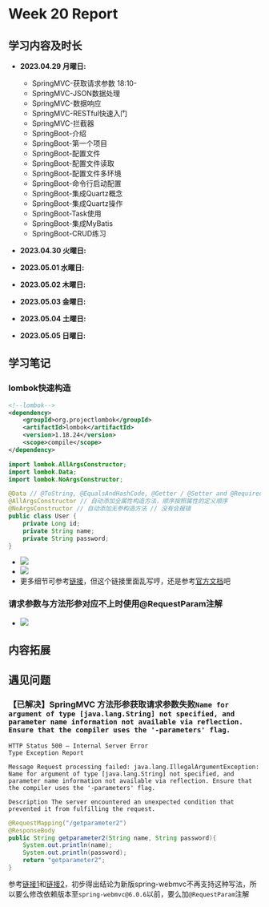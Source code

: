 # Week 20 Report

## 学习内容及时长

* **2023.04.29 月曜日:** 
  * SpringMVC-获取请求参数 18:10-
  * SpringMVC-JSON数据处理 
  * SpringMVC-数据响应 
  * SpringMVC-RESTful快速入门 
  * SpringMVC-拦截器 
  * SpringBoot-介绍
  * SpringBoot-第一个项目 
  * SpringBoot-配置文件
  * SpringBoot-配置文件读取
  * SpringBoot-配置文件多环境 
  * SpringBoot-命令行启动配置 
  * SpringBoot-集成Quartz概念 
  * SpringBoot-集成Quartz操作
  * SpringBoot-Task使用 
  * SpringBoot-集成MyBatis 
  * SpringBoot-CRUD练习 

* **2023.04.30 火曜日:** 

* **2023.05.01 水曜日:** 

* **2023.05.02 木曜日:** 

* **2023.05.03 金曜日:** 

* **2023.05.04 土曜日:** 

* **2023.05.05 日曜日:** 


## 学习笔记

### lombok快速构造
```xml
<!--lombok-->        
<dependency>
    <groupId>org.projectlombok</groupId>
    <artifactId>lombok</artifactId>
    <version>1.18.24</version>
    <scope>compile</scope>
</dependency>
```
```java
import lombok.AllArgsConstructor;
import lombok.Data;
import lombok.NoArgsConstructor;

@Data // @ToString, @EqualsAndHashCode, @Getter / @Setter and @RequiredArgsConstructor
@AllArgsConstructor // 自动添加全属性构造方法，顺序按照属性的定义顺序
@NoArgsConstructor // 自动添加无参构造方法 // 没有会报错
public class User {
    private Long id;
    private String name;
    private String password;
}
```
* ![](https://github.com/toubun24/NiHon-IT-Training-Plan/blob/main/imgStorage/QQ20240429194758.png)
* ![](https://github.com/toubun24/NiHon-IT-Training-Plan/blob/main/imgStorage/QQ20240429195035.png)
* 更多细节可参考[链接](https://blog.csdn.net/weixin_63888301/article/details/134320150)，但这个链接里面乱写哼，还是参考[官方文档](https://projectlombok.org/features/Data)吧

### 请求参数与方法形参对应不上时使用@RequestParam注解
* ![](https://github.com/toubun24/NiHon-IT-Training-Plan/blob/main/imgStorage/QQ20240429195448.png)


## 内容拓展


## 遇见问题

### 【已解决】SpringMVC 方法形参获取请求参数失败`Name for argument of type [java.lang.String] not specified, and parameter name information not available via reflection. Ensure that the compiler uses the '-parameters' flag.`
```
HTTP Status 500 – Internal Server Error
Type Exception Report

Message Request processing failed: java.lang.IllegalArgumentException: Name for argument of type [java.lang.String] not specified, and parameter name information not available via reflection. Ensure that the compiler uses the '-parameters' flag.

Description The server encountered an unexpected condition that prevented it from fulfilling the request.
```
```java
@RequestMapping("/getparameter2")
@ResponseBody
public String getparameter2(String name, String password){
    System.out.println(name);
    System.out.println(password);
    return "getparameter2";
}
```
参考[链接1](https://blog.csdn.net/maktoub/article/details/136760857)和[链接2](https://blog.csdn.net/aiben2024/article/details/102356327)，初步得出结论为新版spring-webmvc不再支持这种写法，所以要么修改依赖版本至`spring-webmvc@6.0.6`以前，要么加`@RequestParam`注解
